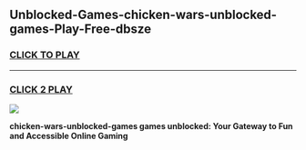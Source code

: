 
## Unblocked-Games-chicken-wars-unblocked-games-Play-Free-dbsze
<h3>
<a href="https://premium76.site?title=chicken-wars-unblocked-games&ref=17A">CLICK TO PLAY</a></h3>
<hr>

<h3>
<a href="https://premium76.site?title=chicken-wars-unblocked-games&ref=17A">CLICK 2 PLAY</a>
  
</h3>

<a href="https://premium76.site?title=chicken-wars-unblocked-games&ref=17A"><img src="https://clearcache.store/games.png"></a>


**chicken-wars-unblocked-games games unblocked: Your Gateway to Fun and Accessible Online Gaming**
